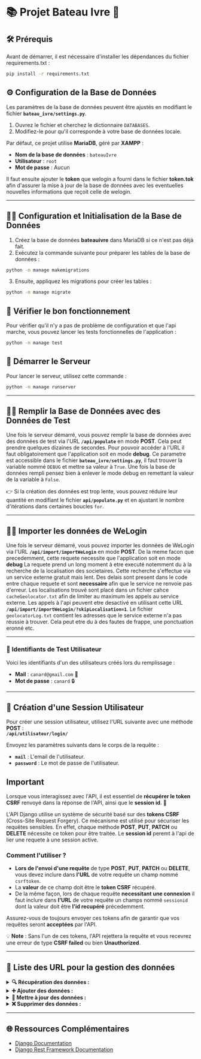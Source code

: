 # 📚 **Projet Bateau Ivre** 🚤

## 🛠 **Prérequis**

Avant de démarrer, il est nécessaire d'installer les dépendances du fichier requirements.txt :

```bash
pip install -r requirements.txt
```

## ⚙️ **Configuration de la Base de Données**

Les paramètres de la base de données peuvent être ajustés en modifiant le fichier **`bateau_ivre/settings.py`**.

1. Ouvrez le fichier et cherchez le dictionnaire `DATABASES`.
2. Modifiez-le pour qu'il corresponde à votre base de données locale.

Par défaut, ce projet utilise **MariaDB**, géré par **XAMPP** :
- **Nom de la base de données** : `bateauIvre`
- **Utilisateur** : `root`
- **Mot de passe** : Aucun

Il faut ensuite ajouter le **token** que welogin a fourni dans le fichier **token.tok** afin d'assurer la mise à jour de la base de données avec les eventuelles nouvelles informations que reçoit celle de welogin.

---

## 🧑‍💻 **Configuration et Initialisation de la Base de Données**

1. Créez la base de données **bateauivre** dans MariaDB si ce n'est pas déjà fait.
2. Exécutez la commande suivante pour préparer les tables de la base de données :

```bash
python -m manage makemigrations
```

3. Ensuite, appliquez les migrations pour créer les tables :
```bash
python -m manage migrate
```

## 🧪 **Vérifier le bon fonctionnement**

Pour vérifier qu'il n'y a pas de problème de configuration et que l'api marche, vous pouvez lancer les tests fonctionnelles de l'application :
```bash
python -m manage test
```

## 🚀 **Démarrer le Serveur**

Pour lancer le serveur, utilisez cette commande :
```bash
python -m manage runserver
```

---

## 🧑‍🔬 **Remplir la Base de Données avec des Données de Test**

Une fois le serveur démarré, vous pouvez remplir la base de données avec des données de test via l'URL **`/api/populate`** en mode **POST**. Cela peut prendre quelques dizaines de secondes.
Pour pouvoir accéder à l'URL il faut obligatoirement que l'application soit en mode **debug**. Ce parametre est accessible dans le fichier **`bateau_ivre/settings.py`**, il faut trouver la variable nommé `DEBUG` et mettre sa valeur à `True`. Une fois la base de données rempli pensez bien à enlever le mode debug en remettant la valeur de la variable à `False`.

👉 Si la création des données est trop lente, vous pouvez réduire leur quantité en modifiant le fichier **`api/populate.py`** et en ajustant le nombre d'itérations dans certaines boucles `for`.

---

## 🧑‍🔬 **Importer les données de WeLogin**

Une fois le serveur démarré, vous pouvez importer les données de WeLogin via l'URL **`/api/import/importWeLogin`** en mode **POST**.
De la meme facon que precedemment, cette requete necessite que l'application soit en mode **debug**
La requete prend un long moment à etre executé notemment du à la recherche de la localisation des societaires. Cette recherche s'effectue via un service externe gratuit mais lent. Des delais sont present dans le code entre chaque requete et sont **necessaire** afin que le service ne renvoie pas d'erreur.
Les localisations trouvé sont placé dans un fichier cahce `cacheGeolocator.txt` afin de limiter au maximum les appels au service externe.
Les appels à l'api peuvent etre desactivé en utilisant cette URL **`/api/import/importWeLogin/?skipLocalisation=1`**.
Le fichier `geolocatorLog.txt` contient les adresses que le service externe n'a pas réussie à trouver. Cela peut etre du à des fautes de frappe, une ponctuation eronné etc. 

---

### 🔑 **Identifiants de Test Utilisateur**

Voici les identifiants d'un des utilisateurs créés lors du remplissage :

- **Mail** : `canard@gmail.com` 🦆  
- **Mot de passe** : `canard` 🔒

---

## 🔑 **Création d'une Session Utilisateur**

Pour créer une session utilisateur, utilisez l'URL suivante avec une méthode **POST** :  
**`/api/utilisateur/login/`**

Envoyez les paramètres suivants dans le corps de la requête :
- **`mail`** : L'email de l'utilisateur.
- **`password`** : Le mot de passe de l'utilisateur.

## **Important**

Lorsque vous interagissez avec l'API, il est essentiel de **récupérer le token CSRF** renvoyé dans la réponse de l'API, ainsi que le **session id**. 🦆

L'API Django utilise un système de sécurité basé sur des **tokens CSRF** (Cross-Site Request Forgery). Ce mécanisme est utilisé pour sécuriser les requêtes sensibles. En effet, chaque méthode **POST**, **PUT**, **PATCH** ou **DELETE** nécessite ce token pour être traitée.
Le **session id** peremt à l'api de lier une requete à une session active.

### Comment l'utiliser ?
- **Lors de l'envoi d'une requête** de type **POST**, **PUT**, **PATCH** ou **DELETE**, vous devez inclure dans **l'URL** de votre requête un champ nommé `csrftoken`.
- La **valeur** de ce champ doit être le **token CSRF** récupéré.
- De la même façon, lors de chaque requête **necessitant une connexion** il faut inclure dans **l'URL** de votre requête un champs nommé `sessionid` dont la valeur doit être **l'id recupéré** précedemment.

Assurez-vous de toujours envoyer ces tokens afin de garantir que vos requêtes seront **acceptées** par l'API.

💡 **Note** : Sans l'un de ces tokens, l'API rejettera la requête et vous recevrez une erreur de type **CSRF failed** ou bien **Unauthorized**.

---

## 📑 **Liste des URL pour la gestion des données** 


<details>
<summary><strong>🔍 Récupération des données :</strong></summary>

#### 🧑‍💻 **Obtenir les informations de l'utilisateur connecté**  
🔹 **URL** : `/api/utilisateur/getLoginUser/`  
🔹 **Accès** : 🔒 Requiert une connexion  
🔹 **Méthode** : **GET**  
🔹 **Description** :  Permet de récupérer les informations de base sur l'utilisateur actuellement connecté, telles que :  **Nom, prénom, ville, etc.**  

---

#### 🎯 **Rechercher dans une table avec filtres avancés**  
🔹 **URLS** : `/api/utilisateur/getUser/`, `/api/utilisateur/getCollege/`, `/api/societaire/getSocietaire/`, `/api/partSocial/getPartSocial/`, `/api/evenement/getEvenement/`, `/api/evenement/getReserve/`, `/api/chaloupe/getChaloupe/`, `/api/chaloupe/getRejoint/`, `/api/connexion/getConnexion/`, `/api/connexion/getHistorique/`  
🔹 **Accès** : 🔒 Requiert une connexion  (excepté **`/api/evenement/getEvenement/`**)  
🔹 **Méthode** : **GET**  
🔹 **Description** :  Permet de selectionner des entrées d'une table via des filtres et de les récuperer.
<details>
<summary><b>🔹Paramètres requis dans le header :</b></summary>

| Champ   | Type    | Description |
|---------|--------|-------------|
| `colonne` | `list[str]` | Liste des colonnes sur lesquelles appliquer les filtres |
| `filtre`  | `list[str]` | Liste des valeurs utilisées pour filtrer les résultats |
| `mode`    | `list[str]` | Méthode de filtrage appliquée |
| `geojson` (optionnel) | `bool` : 0 ou 1| Uniquement pour getUser, specifie si les utilisateurs renvoyé sont au format geojson ou non|

🔹 **Modes de filtrage disponibles** :  
| Mode | Signification |
|------|--------------|
| `==`  | Égal à |
| `<=`  | Inférieur ou égal |
| `<`   | Strictement inférieur |
| `>=`  | Supérieur ou égal |
| `>`   | Strictement supérieur |
| `^`   | Contient |

✅ **Exemple d'utilisation** :  
Si tu veux récupérer tous les utilisateurs **nommés "Duck"** qui habitent **à Paris**, en **mode strictement égal** :  
```json
/api/utilisateur/getUser/?colonne=nom&colonne=ville&filtre=Duck&filtre=Paris&mode===&mode===

```

</details>

---

#### 📊 **Compter le nombre de connexion effectué par des utilisateurs**  
🔹 **URL** : `api/connexion/compteConnexion/`
🔹 **Accès** : 🔒 Requiert une connexion
🔹 **Méthode** : **GET**  
🔹 **Description** :  Permet de recuperer le nombre de connexion unique enregistré dans la BDD

<details>
<summary><b>🔹Paramètres optionnel dans le header :</b></summary>

| Champ   | Type    | Description |
|---------|--------|-------------|
| `mode` | `str : "jour" ou "mois"` | Indique si les connexions doivent regroupé par jour ou par mois |
| `college`  | `bool : 0 ou 1` | Indique si le nombre de connexion doit distingué les diffents colleges ou tous les regrouper |

</details>


---

</details>

<details>
<summary><strong>➕ Ajouter des données :</strong></summary>

#### 📕**Ajouter des données dans une table**
🔹 **URLS** : `api/utilisateur/addUser/`, `api/utilisateur/addCollege/`, `api/societaire/addSocietaire/`, `api/partSocial/addPartSocial/`, `api/evenement/addEvenement/`, `api/evenement/addReservation/`, `api/connexion/addConnexion/`, `api/chaloupe/addChaloupe/`, `api/chaloupe/addRejoint/`  
🔹 **Accès** : 🔒 Requiert d'être administrateur, (excepté **`/api/utilisateur/addUser/`**)  
🔹 **Méthode** : **POST**  
🔹 **Description** :  Permet d'ajouter des entrées dans une table, nécessite de mettre les informations de la donnée qu'on veut ajouter dans le body

<details>
<summary><b>🔹Paramètres requis dans le body :</b></summary>

Les paramètres requis varient selon l'URL car les informations à renseigner ne sont pas les mêmes selon la table :

| URL   | Paramètres |
|---------|------------|
| `api/utilisateur/addUser/` | `nom`, `prenom`, `civilite`, `adresse`, `ville`, `pays`, `code_postal`, `telephone`, `complement_adresse`, `mail`, `password`, `college`, `is_staff` |
| `api/utilisateur/addCollege/` | `nom` |
| `api/societaire/addSocietaire/` | `id_utilisateur`, `organisation`, `numero_societaire` |
| `api/partSocial/addPartSocial/` | `date_achat`, `quantite`, `num_facture`, `id_societaire` |
| `api/evenement/addEvenement/` | `place_disponible`, `date_evenement`, `titre`, `description` |
| `api/evenement/addReservation/` | `id_utilisateur`, `id_evenement`, `nb_place` |
| `api/connexion/addConnexion/` | `id_utilisateur`, `id_evenement`, `nb_place` |
| `api/chaloupe/addChaloupe/` | `nom`, `description` |
| `api/chaloupe/addRejoint/` | `id_utilisateur`, `id_chaloupe`, `dirige` |

✅ **Exemple d'utilisation** :  
Si tu veux ajouter une chaloupe dont le nom est **CoinCoinTech** et la description est **Start-up innovante développant des gadgets pour améliorer la vie des canards connectés.**, il faut utiliser l'URL suivant :  
```json
/api/chaloupe/addChaloupe/
```

Puis dans le body :

```json
{
    "nom": "CoinCoinTech",
    "description": "Start-up innovante développant des gadgets pour améliorer la vie des canards connectés."
}
```
</details>

---

</details>

<details>
<summary><strong>🔄 Mettre à jour des données :</strong></summary>

#### 📕**Modifier les informations d'une donnée dans une table**
🔹 **URLS** : `api/utilisateur/updateUserPassword/`, `api/utilisateur/updateUser/`, `api/utilisateur/fusionneUsers/`, `api/utilisateur/updateCollege/`, `api/societaire/updateSocietaire/`, `api/partSocial/updatePartSocial/`, `api/evenement/updateEvenement/`, `api/evenement/updateReservation/`, `api/chaloupe/updateChaloupe/`, `api/chaloupe/updateRejoint/`  
🔹 **Accès** : 🔒 Requiert d'être administrateur  
🔹 **Méthode** : **PUT**  
🔹 **Description** :  Permet de modifier des données dans une table, nécessite de connaître l'**ID** de la donnée qu'on veut modifier

<details>

<summary><b>🔹Paramètres requis dans le body :</b></summary>

#### 👍**Le cas "normal"**

| Champ   | Type    | Description |
|---------|--------|-------------|
| `id` | `int` | l'ID de l'élément à modifier dans la table, le nom dépend évidemment de l'URL, exemple : id_utilisateur |
| `colonne`  | `list[str]` | Liste des colonnes à modifier |
| `valeur`    | `list[str]` | Liste des nouvelles valeurs des colonnes (les indices de colonne et valeur doivent correspondre) |

#### ⚠️**Les exceptions**

🔹 `api/utilisateur/updateUserPassword/` : dans le body, on met seulement `id_utilisateur` et le nouveau mot de passe dans `password`  
🔹 `api/utilisateur/fusionneUsers/` : dans le body, on met seulement `dissout`, l'utilisateur qu'on veut supprimer, et `recipient` l'utilisateur qui récupère les données  
🔹 `api/evenement/updateReservation/` : en guise d'ID, on utilise `id_evenement` **ET** `id_utilisateur`, de même pour `api/chaloupe/updateRejoint/` qui utilise `id_chaloupe` **ET** `id_utilisateur`  

✅ **Exemples d'utilisation** :

Si tu veux que l'utilisateur d'ID **9** ait maintenant pour `nom` **Picsou** et que sa `ville` soit **DonaldVille**, il faut utiliser l'URL suivant :
```json
api/utilisateur/updateUser/
```

Puis dans le body :
```json
{
    "id_utilisateur": 9,
    "colonne": ["nom", "ville"],
    "valeur": ["Picsou", "DonaldVille"]
}
```

❌ Erreur à ne pas faire :
```json
{
    "id_utilisateur": 9,
    "colonne": ["nom", "ville"],
    "valeur": ["DonaldVille", "Picsou"]
}
```

**Autre exemple :** Si tu veux que ce même utilisateur (ID **9**), qui est actuellement membre de la chaloupe d'ID **3**, `dirige` maintenant cette chaloupe, il faut utiliser l'URL suivant :
```json
api/chaloupe/updateRejoint/
```

Puis dans le body :
```json
{
    "id_chaloupe": 3,
    "id_utilisateur": 9,
    "colonne": ["dirige"],
    "valeur": ["true"]
}
```

</details>

---

</details>

<details>
<summary><strong>❌ Supprimer des données :</strong></summary>

#### 📕**Supprimer une donnée dans une table**
🔹 **URLS** : `api/utilisateur/deleteUser/`, `api/utilisateur/deleteCollege/`, `api/societaire/deleteSocietaire/`, `api/partSocial/deletePartSocial/`, `api/evenement/deleteEvenement/`, `api/evenement/deleteReservation/`, `api/connexion/deleteConnexion/`, `api/chaloupe/deleteChaloupe/`, `api/chaloupe/deleteRejoint/`  
🔹 **Accès** : 🔒 Requiert d'être administrateur  
🔹 **Méthode** : **DELETE**  
🔹 **Description** :  Permet de supprimer une donnée dans une table, nécessite de connaître l'**ID** de la donnée qu'on veut supprimer

<details>

<summary><b>🔹Paramètres requis dans le body :</b></summary>

#### 👍**Le cas "normal"**

| Champ   | Type    | Description |
|---------|--------|-------------|
| `id` | `int` | l'ID de l'élément à supprimer dans la table, le nom dépend évidemment de l'URL, exemple : id_utilisateur |

... et c'est tout !

#### ⚠️**Les exceptions**

🔹 `api/evenement/deleteReservation/` : en guise d'ID, on utilise `id_evenement` **ET** `id_utilisateur`, de même pour `api/chaloupe/deleteRejoint/` qui utilise `id_chaloupe` **ET** `id_utilisateur`  
🔹 `api/connexion/deleteConnexion/` : en plus de l'ID (qui correspond à `id_utilisateur`), on a un paramètre `jour` obligatoire qui correspond au jour de la connexion  

✅ **Exemples d'utilisation** :

Si tu veux que l'utilisateur d'ID **9** soit supprimé de la base de données, il faut utiliser l'URL suivant :
```json
api/utilisateur/deleteUser/
```

Puis dans le body :
```json
{
    "id_utilisateur": 9
}
```

**Autre exemple :** Si tu veux que l'utilisateur d'ID **6** n'appartienne plus à la chaloupe d'ID **3**, il faut utiliser l'URL suivant :
```json
api/chaloupe/deleteRejoint/
```

Puis dans le body :
```json
{
    "id_chaloupe": 3,
    "id_utilisateur": 6
}
```

</details>

---

</details>

---

## 🌐 **Ressources Complémentaires**

- [Django Documentation](https://docs.djangoproject.com/)
- [Django Rest Framework Documentation](https://www.django-rest-framework.org/)

